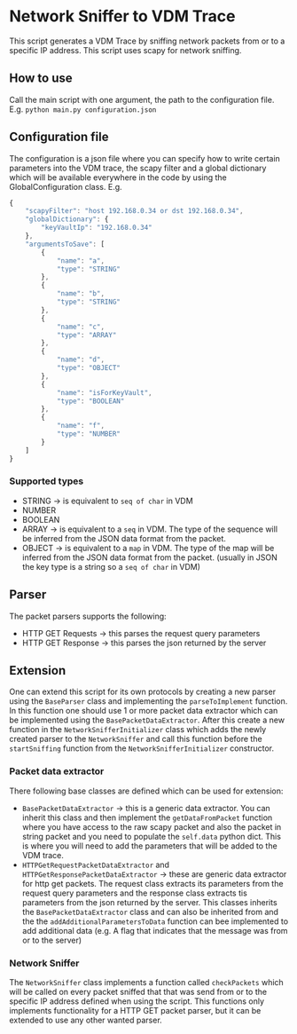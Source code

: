 # Network Sniffer to VDM Trace
This script generates a VDM Trace by sniffing network packets from or to a specific IP address. This script uses scapy for network sniffing.

## How to use
Call the main script with one argument, the path to the configuration file.
E.g. `python main.py configuration.json`

## Configuration file
The configuration is a json file where you can specify how to write certain parameters into the VDM trace, the scapy filter and a global dictionary which will be available everywhere in the code by using the GlobalConfiguration class.
E.g.
```javascript
{
    "scapyFilter": "host 192.168.0.34 or dst 192.168.0.34",
    "globalDictionary": {
        "keyVaultIp": "192.168.0.34"
    },
    "argumentsToSave": [
        {
            "name": "a",
            "type": "STRING"
        },
        {
            "name": "b",
            "type": "STRING"
        },
        {
            "name": "c",
            "type": "ARRAY"
        },
        {
            "name": "d",
            "type": "OBJECT"
        },
        {
            "name": "isForKeyVault",
            "type": "BOOLEAN"
        },
        {
            "name": "f",
            "type": "NUMBER"
        }
    ]
}
```

### Supported types
- STRING -> is equivalent to `seq of char` in VDM
- NUMBER
- BOOLEAN
- ARRAY -> is equivalent to a `seq` in VDM. The type of the sequence will be inferred from the JSON data format from the packet.
- OBJECT -> is equivalent to a `map` in VDM. The type of the map will be inferred from the JSON data format from the packet. (usually in JSON the key type is a string so a `seq of char` in VDM)

## Parser
The packet parsers supports the following:
- HTTP GET Requests -> this parses the request query parameters
- HTTP GET Response -> this parses the json returned by the server

## Extension
One can extend this script for its own protocols by creating a new parser using the `BaseParser` class and implementing the `parseToImplement` function. In this function one should use 1 or more packet data extractor which can be implemented using the `BasePacketDataExtractor`. After this create a new function in the `NetworkSnifferInitializer` class which adds the newly created parser to the `NetworkSniffer` and call this function before the `startSniffing` function from the `NetworkSnifferInitializer` constructor.

### Packet data extractor
There following base classes are defined which can be used for extension:
- `BasePacketDataExtractor` -> this is a generic data extractor. You can inherit this class and then implement the `getDataFromPacket` function where you have access to the raw scapy packet and also the packet in string packet and you need to populate the `self.data` python dict. This is where you will need to add the parameters that will be added to the VDM trace.
- `HTTPGetRequestPacketDataExtractor` and `HTTPGetResponsePacketDataExtractor` -> these are generic data extractor for http get packets. The request class extracts its parameters from the request query parameters and the response class extracts tis parameters from the json returned by the server. This classes inherits the `BasePacketDataExtractor` class and can also be inherited from and the the `addAdditionalParametersToData` function can bee implemented to add additional data (e.g. A flag that indicates that the message was from or to the server)

### Network Sniffer
The `NetworkSniffer` class implements a function called `checkPackets` which will be called on every packet sniffed that that was send from or to the specific IP address defined when using the script. This functions only implements functionality for a HTTP GET packet parser, but it can be extended to use any other wanted parser.
